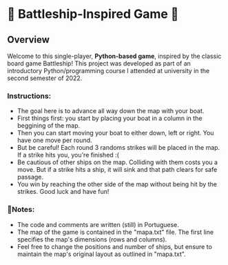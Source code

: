 #  :ship: Battleship-Inspired  Game  :ship:



## Overview 
Welcome to this single-player, **Python-based game**, inspired by the classic board game Battleship! This project was developed as part of an introductory Python/programming course I attended at university in the second semester of 2022.

### Instructions:
* The goal here is to advance all way down the map with your boat.
* First things first: you start by placing your boat in a column in the beggining of the map.
* Then you can start moving your boat to either down, left or right. You have one move per round.
* But be careful! Each round 3 randoms strikes will be placed in the map. If a strike hits you, you're finished :(
* Be cautious of other ships on the map. Colliding with them costs you a move. But if a strike hits a ship, it will sink and that path clears for safe passage.
* You win by reaching the other side of the map without being hit by the strikes. Good luck and have fun!

### 📑Notes:
* The code and comments are written (still) in Portuguese.
* The map of the game is contained in the "mapa.txt" file. The first line specifies the map's dimensions (rows and columns).
*  Feel free to change the positions and number of ships, but ensure to maintain the map's original layout as outlined in "mapa.txt".
